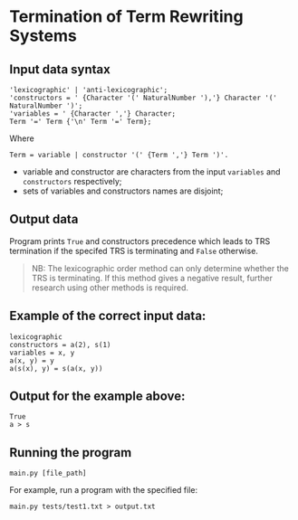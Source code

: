 # Termination of Term Rewriting Systems

## Input data syntax
```ebnf
'lexicographic' | 'anti-lexicographic';
'constructors = ' {Character '(' NaturalNumber '),'} Character '(' NaturalNumber ')';
'variables = ' {Character ','} Character;
Term '=' Term {'\n' Term '=' Term};
```
Where
```ebnf
Term = variable | constructor '(' {Term ','} Term ')'.
```
* variable and constructor are characters from the input `variables` and `constructors` respectively;
* sets of variables and constructors names are disjoint;

## Output data
Program prints `True` and constructors precedence which leads to TRS termination if the specifed TRS is terminating and `False` otherwise.

> NB: The lexicographic order method can only determine whether the TRS is terminating. If this method gives a negative result, further research using other methods is required.

## Example of the correct input data:
```
lexicographic
constructors = a(2), s(1)
variables = x, y
a(x, y) = y
a(s(x), y) = s(a(x, y))
```

## Output for the example above:
```
True
a > s
```

## Running the program
```main.py [file_path]```

For example, run a program with the specified file:
```
main.py tests/test1.txt > output.txt
```